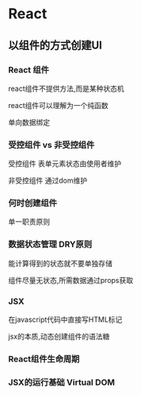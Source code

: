 # React

## 以组件的方式创建UI

### React 组件

react组件不提供方法,而是某种状态机

react组件可以理解为一个纯函数

单向数据绑定



### 受控组件 vs 非受控组件

受控组件 表单元素状态由使用者维护

非受控组件 通过dom维护



### 何时创建组件

单一职责原则

### 数据状态管理 DRY原则

能计算得到的状态就不要单独存储

组件尽量无状态,所需数据通过props获取

### JSX

在javascript代码中直接写HTML标记

jsx的本质,动态创建组件的语法糖

### React组件生命周期



### JSX的运行基础 Virtual DOM

